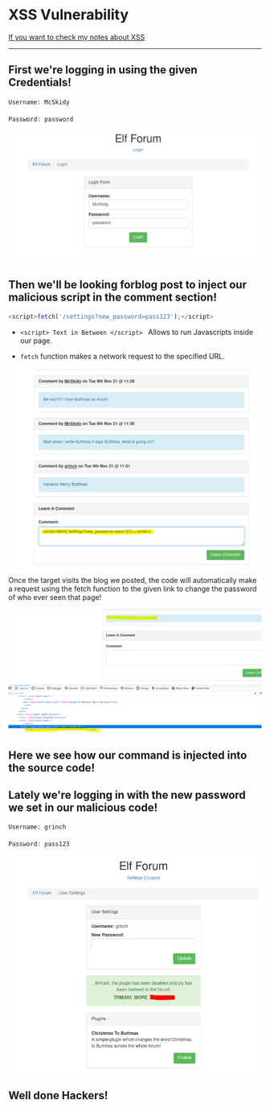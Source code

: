 # XSS Vulnerability

[If you want to check my notes about XSS](https://github.com/itKhalid143/websec365/blob/main/Days/Day10-XSS.md)

***
## First we're logging in using the given Credentials!

```php
Username: McSkidy

Password: password
```
![****](/Advent%20of%20Cyber%203/Screenshots/Task5/login.PNG)

## Then we'll be looking forblog post to inject our malicious script in the comment section!
```js
<script>fetch('/settings?new_password=pass123');</script>
``` 
- ```<script> Text in Between </script> ``` Allows to run Javascripts inside our page.

- ```fetch``` function makes a network request to the specified URL.

![****](/Advent%20of%20Cyber%203/Screenshots/Task5/1.PNG)

Once the target visits the blog we posted, the code will automatically make a request using the fetch function to the given link to change the password of who ever seen that page!

![****](/Advent%20of%20Cyber%203/Screenshots/Task5/2.PNG)

## Here we see how our command is injected into the source code!

## Lately we're logging in with the new password we set in our malicious code!

```php
Username: grinch

Password: pass123
```
![****](/Advent%20of%20Cyber%203/Screenshots/Task5/3.PNG)

## Well done Hackers!